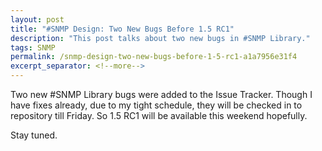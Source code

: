```yaml
---
layout: post
title: "#SNMP Design: Two New Bugs Before 1.5 RC1"
description: "This post talks about two new bugs in #SNMP Library."
tags: SNMP
permalink: /snmp-design-two-new-bugs-before-1-5-rc1-a1a7956e31f4
excerpt_separator: <!--more-->
---
```

Two new #SNMP Library bugs were added to the Issue Tracker. Though I have fixes already, due to my tight schedule, they will be checked in to repository till Friday. So 1.5 RC1 will be available this weekend hopefully.

Stay tuned.
<!--more-->